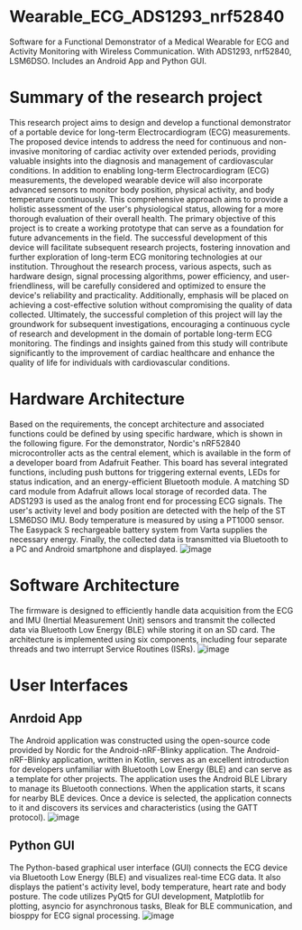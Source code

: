 # Wearable_ECG_ADS1293_nrf52840
Software for a Functional Demonstrator of a Medical Wearable for ECG and Activity Monitoring with Wireless Communication. With ADS1293, nrf52840, LSM6DSO. Includes an Android App and Python GUI.
# Summary of the research project
This research project aims to design and develop a functional demonstrator of a portable device for long-term Electrocardiogram (ECG) measurements. The proposed device intends to address the need for continuous and non-invasive monitoring of cardiac activity over extended periods, providing valuable insights into the diagnosis and management of cardiovascular conditions.
In addition to enabling long-term Electrocardiogram (ECG) measurements, the developed wearable device will also incorporate advanced sensors to monitor body position, physical activity, and body temperature continuously. This comprehensive approach aims to provide a holistic assessment of the user's physiological status, allowing for a more thorough evaluation of their overall health. 
The primary objective of this project is to create a working prototype that can serve as a foundation for future advancements in the field. The successful development of this device will facilitate subsequent research projects, fostering innovation and further exploration of long-term ECG monitoring technologies at our institution.
Throughout the research process, various aspects, such as hardware design, signal processing algorithms, power efficiency, and user-friendliness, will be carefully considered and optimized to ensure the device's reliability and practicality. Additionally, emphasis will be placed on achieving a cost-effective solution without compromising the quality of data collected.
Ultimately, the successful completion of this project will lay the groundwork for subsequent investigations, encouraging a continuous cycle of research and development in the domain of portable long-term ECG monitoring. The findings and insights gained from this study will contribute significantly to the improvement of cardiac healthcare and enhance the quality of life for individuals with cardiovascular conditions.
# Hardware Architecture
Based on the requirements, the concept architecture and associated functions could be defined by using specific hardware, which is shown in the following figure. For the demonstrator, Nordic's nRF52840 microcontroller acts as the central element, which is available in the form of a developer board from Adafruit Feather. This board has several integrated functions, including push buttons for triggering external events, LEDs for status indication, and an energy-efficient Bluetooth module. A matching SD card module from Adafruit allows local storage of recorded data. The ADS1293 is used as the analog front end for processing ECG signals. The user's activity level and body position are detected with the help of the ST LSM6DSO IMU. Body temperature is measured by using a PT1000 sensor. The Easypack S rechargeable battery system from Varta supplies the necessary energy. Finally, the collected data is transmitted via Bluetooth to a PC and Android smartphone and displayed.
![image](https://github.com/NeDaMo93/Wearable_ECG_ADS1293_nrf52840/assets/129444601/6c9f3e52-6922-4487-8033-404cfb4e0cb9)
# Software Architecture
The firmware is designed to efficiently handle data acquisition from the ECG and IMU (Inertial Measurement Unit) sensors and transmit the collected data via Bluetooth Low Energy (BLE) while storing it on an SD card. The architecture is implemented using six components, including four separate threads and two interrupt Service Routines (ISRs).
![image](https://github.com/NeDaMo93/Wearable_ECG_ADS1293_nrf52840/assets/129444601/98fc3b22-9218-41b2-bef6-0efa0dbc6aca)
# User Interfaces
## Anrdoid App
The Android application was constructed using the open-source code provided by Nordic for the Android-nRF-Blinky application. 
The Android-nRF-Blinky application, written in Kotlin, serves as an excellent introduction for developers unfamiliar with Bluetooth Low Energy (BLE) and can serve as a template for other projects.
The application uses the Android BLE Library to manage its Bluetooth connections. When the application starts, it scans for nearby BLE devices. Once a device is selected, the application connects to it and discovers its services and characteristics (using the GATT protocol). 
![image](https://github.com/NeDaMo93/Wearable_ECG_ADS1293_nrf52840/assets/129444601/ac5b1322-9ff3-4783-b372-fd197532506b)
## Python GUI
The Python-based graphical user interface (GUI) connects the ECG device via Bluetooth Low Energy (BLE) and visualizes real-time ECG data. It also displays the patient's activity level, body temperature, heart rate and body posture. The code utilizes PyQt5 for GUI development, Matplotlib for plotting, asyncio for asynchronous tasks, Bleak for BLE communication, and biosppy for ECG signal processing.
![image](https://github.com/NeDaMo93/Wearable_ECG_ADS1293_nrf52840/assets/129444601/5a1ee449-d32c-4730-ab91-6154bb457371)

